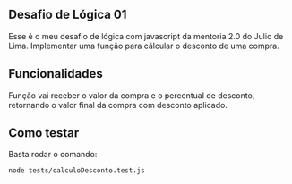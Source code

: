 Desafio de Lógica 01
---
Esse é o meu desafio de lógica com javascript da mentoria 2.0 do Julio de Lima. Implementar uma função para cálcular o desconto de uma compra.

Funcionalidades
---
Função vai receber o valor da compra e o percentual de desconto, retornando o valor final da compra com desconto aplicado.

Como testar
---
Basta rodar o comando:

````
node tests/calculoDesconto.test.js

````
